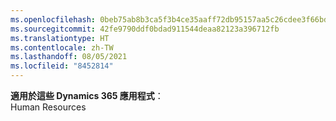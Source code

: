 ```yaml
---
ms.openlocfilehash: 0beb75ab8b3ca5f3b4ce35aaff72db95157aa5c26cdee3f66bd74bd6571603ee
ms.sourcegitcommit: 42fe9790ddf0bdad911544deaa82123a396712fb
ms.translationtype: HT
ms.contentlocale: zh-TW
ms.lasthandoff: 08/05/2021
ms.locfileid: "8452814"
---
```

**適用於這些 Dynamics 365 應用程式**：<br>
Human Resources